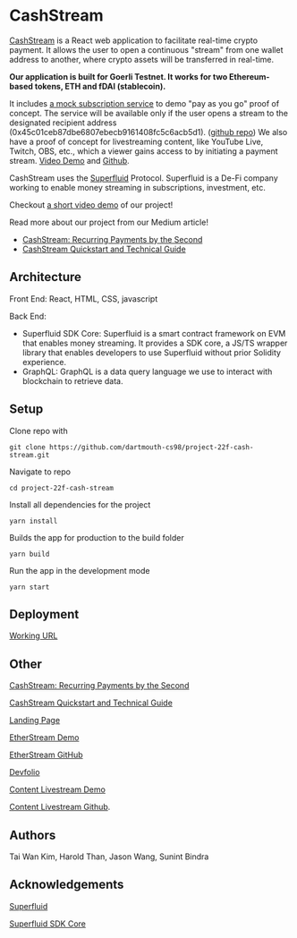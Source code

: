 # CashStream

[CashStream](https://cash-stream.surge.sh/) is a React web application to facilitate real-time crypto payment. It allows the user to open a continuous "stream" from one wallet address to another, where crypto assets will be transferred in real-time.

**Our application is built for Goerli Testnet. It works for two Ethereum-based tokens, ETH and fDAI (stablecoin).**

It includes [a mock subscription service](https://spotify-3-0.onrender.com/) to demo "pay as you go" proof of concept. The service will be available only if the user opens a stream to the designated recipient address (0x45c01ceb87dbe6807ebecb9161408fc5c6acb5d1). ([github repo](https://github.com/thanvinhbaohoang/Spotify-3.0))
We also have a proof of concept for livestreaming content, like YouTube Live, Twitch, OBS, etc., which a viewer gains access to by initiating a payment stream. [Video Demo](https://youtu.be/c1Is6b1py7A) and [Github](https://github.com/sunintb/streaming). 

CashStream uses the [Superfluid](https://www.superfluid.finance/) Protocol. Superfluid is a De-Fi company working to enable money streaming in subscriptions, investment, etc.

Checkout [a short video demo](https://www.youtube.com/watch?v=vuUaWLgXx30&t=64s) of our project! 

Read more about our project from our Medium article!

* [CashStream: Recurring Payments by the Second](https://medium.com/dartmouth-cs98/recurring-payments-by-the-second-da7173080cee)
* [CashStream Quickstart and Technical Guide](https://medium.com/@sunint.s.bindra.22/cashstream-quickstart-and-technical-guide-4ddf59baca15)

## Architecture

Front End: React, HTML, CSS, javascript

Back End:

* Superfluid SDK Core: Superfluid is a smart contract framework on EVM that enables money streaming. It provides a SDK core, a JS/TS wrapper library that enables developers to use Superfluid without prior Solidity experience.
* GraphQL: GraphQL is a data query language we use to interact with blockchain to retrieve data.

## Setup

Clone repo with
```
git clone https://github.com/dartmouth-cs98/project-22f-cash-stream.git
```
Navigate to repo
```
cd project-22f-cash-stream 
```

Install all dependencies for the project
```
yarn install
```

Builds the app for production to the build folder
```
yarn build
```

Run the app in the development mode
```
yarn start
```

## Deployment

[Working URL](https://cash-stream.surge.sh/) 

## Other
[CashStream: Recurring Payments by the Second](https://medium.com/dartmouth-cs98/recurring-payments-by-the-second-da7173080cee)

[CashStream Quickstart and Technical Guide](https://medium.com/@sunint.s.bindra.22/cashstream-quickstart-and-technical-guide-4ddf59baca15)

[Landing Page](http://cashstreamcrypto.com)

[EtherStream Demo](https://spotify-3-0.onrender.com/)

[EtherStream GitHub](https://github.com/thanvinhbaohoang/Spotify-3.0)

[Devfolio](https://devfolio.co/projects/cashstream-16e9)

[Content Livestream Demo](https://youtu.be/c1Is6b1py7A) 

[Content Livestream Github](https://github.com/sunintb/streaming). 


## Authors

Tai Wan Kim, Harold Than, Jason Wang, Sunint Bindra

## Acknowledgements

[Superfluid](https://docs.superfluid.finance/superfluid/)

[Superfluid SDK Core](https://docs.superfluid.finance/superfluid/developers/sdk-core)
